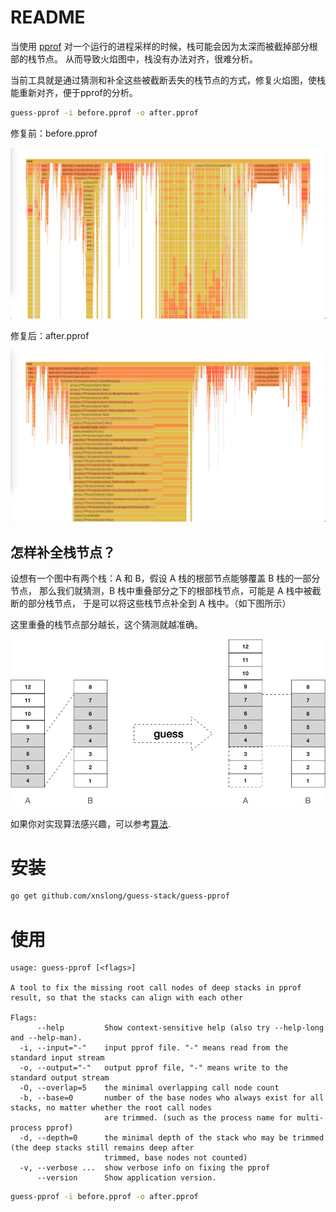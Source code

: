 # README

当使用 [pprof](https://github.com/google/pprof) 对一个运行的进程采样的时候，栈可能会因为太深而被截掉部分根部的栈节点。
从而导致火焰图中，栈没有办法对齐，很难分析。

当前工具就是通过猜测和补全这些被截断丢失的栈节点的方式，修复火焰图，使栈能重新对齐，便于pprof的分析。

```bash
guess-pprof -i before.pprof -o after.pprof
```

修复前：before.pprof

![before.pprof](../doc/before.png "before")

修复后：after.pprof

![after.pprof](../doc/after.png "after")

## 怎样补全栈节点？

设想有一个图中有两个栈：A 和 B，假设 A 栈的根部节点能够覆盖 B 栈的一部分节点，
那么我们就猜测，B 栈中重叠部分之下的根部栈节点，可能是 A 栈中被截断的部分栈节点，
于是可以将这些栈节点补全到 A 栈中。（如下图所示）

这里重叠的栈节点部分越长，这个猜测就越准确。

![guess.png](../doc/guess.png "guess")

如果你对实现算法感兴趣，可以参考[算法](../fix/README-zh.md).

# 安装

```bash
go get github.com/xnslong/guess-stack/guess-pprof
```

# 使用

```
usage: guess-pprof [<flags>]

A tool to fix the missing root call nodes of deep stacks in pprof result, so that the stacks can align with each other

Flags:
      --help         Show context-sensitive help (also try --help-long and --help-man).
  -i, --input="-"    input pprof file. "-" means read from the standard input stream
  -o, --output="-"   output pprof file, "-" means write to the standard output stream
  -O, --overlap=5    the minimal overlapping call node count
  -b, --base=0       number of the base nodes who always exist for all stacks, no matter whether the root call nodes
                     are trimmed. (such as the process name for multi-process pprof)
  -d, --depth=0      the minimal depth of the stack who may be trimmed (the deep stacks still remains deep after
                     trimmed, base nodes not counted)
  -v, --verbose ...  show verbose info on fixing the pprof
      --version      Show application version.
```

```bash
guess-pprof -i before.pprof -o after.pprof
```
